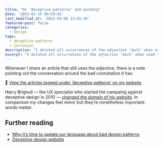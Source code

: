 ```yaml
---
title: "On ‘deceptive patterns’ and wording"
date: '2023-02-15 09:59:01'
last_modified_at: '2023-04-08 23:41:36'
featured-post: false
categories:
  - Design
tags:
  - deceptive patterns
  - inclusion
description: "I deleted all occurrences of the adjective ’dark’ when used to describe deceptive patterns on my website, in a bid to be more inclusive and not discriminatory."
excerpt: "I deleted all occurrences of the adjective ’dark’ when used to describe deceptive patterns on my website, in a bid to be more inclusive and not discriminatory."
---
```

Whenever I share an article that still uses the adjective, there is a note pointing out the conversation around the bad connotation it has.

🔗 <a href="https://silviamaggidesign.com/tag/deceptive-patterns/">View the articles tagged under ’deceptive patterns’ on my website</a>

Harry Brignull — the UX specialist who started the campaing against deceptive design in 2010 — <a href="https://www.deceptive.design/about-us">changed the domain of his website</a>. In comparison my changes feel minor but they’re nonetheless important: words matter.

## Further reading

<ul class="smd-ul">
  <li><a href="https://amyhupe.co.uk/articles/changing-our-language-on-bad-patterns/">Why it’s time to update our language about bad design patterns</a></li>
  <li><a href="https://www.deceptive.design/">Deceptive design website</a></li>
</ul>